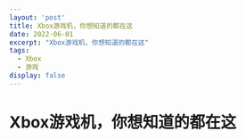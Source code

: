 ```yaml
---
layout: 'post'
title: Xbox游戏机，你想知道的都在这
date: 2022-06-01
excerpt: "Xbox游戏机，你想知道的都在这"
tags:
  - Xbox
  - 游戏
display: false
---
```


# Xbox游戏机，你想知道的都在这